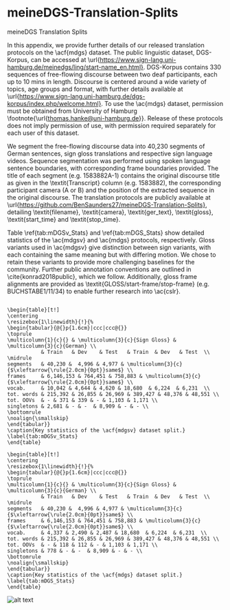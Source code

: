 # meineDGS-Translation-Splits
meineDGS Translation Splits


In this appendix, we provide further details of our released translation protocols on the \acf{mdgs} dataset. The public linguistic dataset, DGS-Korpus, can be accessed at \url{https://www.sign-lang.uni-hamburg.de/meinedgs/ling/start-name_en.html}. DGS-Korpus contains 330 sequences of free-flowing discourse between two deaf participants, each up to 10 mins in length. Discourse is centered around a wide variety of topics, age groups and format, with further details available at \url{https://www.sign-lang.uni-hamburg.de/dgs-korpus/index.php/welcome.html}. To use the \ac{mdgs} dataset, permission must be obtained from University of Hamburg \footnote{\url{thomas.hanke@uni-hamburg.de}}. Release of these protocols does not imply permission of use, with permission required separately for each user of this dataset.

 We segment the free-flowing discourse data into 40,230 segments of German sentences, sign gloss translations and respective sign language videos. Sequence segmentation was performed using spoken language sentence boundaries, with corresponding frame boundaries provided. The title of each segment (e.g. 1583882A-1) contains the original discourse title as given in the \textit{Transcript} column (e.g. 1583882), the corresponding participant camera (A or B) and the position of the extracted sequence in the original discourse. The translation protocols are publicly available at \url{https://github.com/BenSaunders27/meineDGS-Translation-Splits}, detailing \textit{filename}, \textit{camera}, \textit{ger\_text}, \textit{gloss}, \textit{start\_time} and \textit{stop\_time}.


Table \ref{tab:mDGSv_Stats} and \ref{tab:mDGS_Stats} show detailed statistics of the \ac{mdgsv} and \ac{mdgs} protocols, respectively. Gloss variants used in \ac{mdgsv} give distinction between sign variants, with each containing the same meaning but with differing motion. We chose to retain these variants to provide more challenging baselines for the community. Further public annotation conventions are outlined in \cite{konrad2018public}, which we follow. Additionally, gloss frame alignments are provided as \textit{GLOSS/start-frame/stop-frame} (e.g. BUCHSTABE1/11/34) to enable further research into \ac{cslr}.

```{=latex}

\begin{table}[t!]
\centering
\resizebox{1\linewidth}{!}{%
\begin{tabular}{@{}p{1.6cm}|ccc|ccc@{}}
\toprule
\multicolumn{1}{c}{} & \multicolumn{3}{c}{Sign Gloss} & \multicolumn{3}{c}{German} \\
           & Train   & Dev    & Test   & Train  & Dev   & Test  \\  \midrule
segments   & 40,230 &  4,996 & 4,977 & \multicolumn{3}{c}{$\xleftarrow{\rule{2.0cm}{0pt}}same$} \\
frames     & 6,146,153 & 764,451 & 758,883 & \multicolumn{3}{c}{$\xleftarrow{\rule{2.0cm}{0pt}}same$} \\
vocab.     & 10,042 & 4,644 & 4,620 & 18,680  & 6,224  & 6,231  \\
tot. words & 215,392 & 26,855 & 26,969 & 389,427 & 48,376 & 48,551 \\
tot. OOVs  & - & 371 & 339 & - & 1,103 & 1,171 \\
singletons & 2,681 & - & -  & 8,909 & - & - \\
\bottomrule
\noalign{\smallskip} 
\end{tabular}}
\caption{Key statistics of the \acf{mdgsv} dataset split.}
\label{tab:mDGSv_Stats}
\end{table}

\begin{table}[t!]
\centering
\resizebox{1\linewidth}{!}{%
\begin{tabular}{@{}p{1.6cm}|ccc|ccc@{}}
\toprule
\multicolumn{1}{c}{} & \multicolumn{3}{c}{Sign Gloss} & \multicolumn{3}{c}{German} \\
           & Train   & Dev    & Test   & Train  & Dev   & Test  \\  \midrule
segments   & 40,230 &  4,996 & 4,977 & \multicolumn{3}{c}{$\xleftarrow{\rule{2.0cm}{0pt}}same$} \\
frames     & 6,146,153 & 764,451 & 758,883 & \multicolumn{3}{c}{$\xleftarrow{\rule{2.0cm}{0pt}}same$} \\
vocab.     & 4,337 & 2,490 & 2,487 & 18,680  & 6,224  & 6,231  \\
tot. words & 215,392 & 26,855 & 26,969 & 389,427 & 48,376 & 48,551 \\
tot. OOVs  & - & 118 & 112 & - & 1,103 & 1,171 \\
singletons & 778 & - & -  & 8,909 & - & - \\
\bottomrule
\noalign{\smallskip} 
\end{tabular}}
\caption{Key statistics of the \acf{mdgs} dataset split.}
\label{tab:mDGS_Stats}
\end{table}

```

![alt text](https://https://github.com/BenSaunders27/meineDGS-Translation-Splits/edit/main/nocenter.jpg?raw=true)
